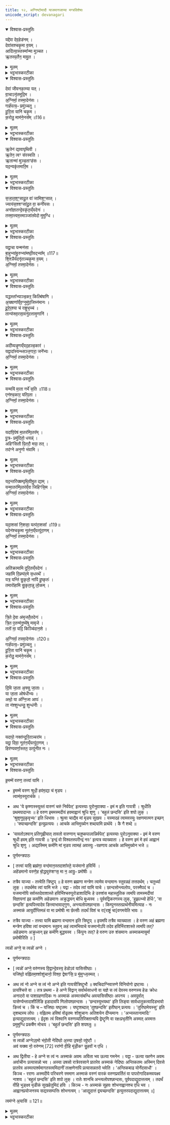 ```yaml
---
title: १२, अग्निष्टोमादौ याजमानजाप्या मन्त्रविशेषाः
unicode_script: devanagari
---
```


<details open><summary>विश्वास-प्रस्तुतिः</summary>

यद्दे॑वा देव॒हेड॑नम् ।  
देवा॑सश्चकृ॒मा व॒यम् ।  
आदि॑त्या॒स्तस्मा᳚न्मा मुञ्चत ।  
ऋ॒तस्य॒र्तेन॒ मामु॒त ।  
</details>

<details><summary>मूलम्</summary>

यद्दे॑वा देव॒हेड॑नम् ।  
देवा॑सश्चकृ॒मा व॒यम् ।  
आदि॑त्या॒स्तस्मा᳚न्मा मुञ्चत ।  
ऋ॒तस्य॒र्तेन॒ मामु॒त ।  
</details>

<details><summary>भट्टभास्करटीका</summary>

1एकविंशत्या दर्भपुञ्जीलैः पावितो यजमानो जपति - यद्देवा इति प्रथमा त्रिष्टुप् ॥ हे देवाः! देवासः! देवनशीलाः! । आज्जसेरसुक् । आदित्याः अदितेः पुत्राः यद्देवहेडनं देवानां क्रोधनं कर्म वयं चकृम कृतवन्तः । संहितायां दीर्घत्वं छान्दसम् । क्रादिनियमादिडभावः । तस्मात् क्रोधहेतोरपराधात् मा मुञ्चत यूयं,मामुत मामपि एवं नाम असद्भूतं, ऋतस्य यज्ञस्यापि ऋतेन अनेन होमेन, तस्यापि यज्ञत्वहेतुत्वादस्य । यद्वा - सत्यस्यापि सत्यभूतेन, सर्वदा मोघत्वाभावात् ॥
</details>

<details open><summary>विश्वास-प्रस्तुतिः</summary>

देवा॑ जीवनका॒म्या यत् ।  
वा॒चाऽनृ॑तमूदि॒म ।  
अ॒ग्निर्मा॒ तस्मा॒देन॑सः ।  
गार्ह॑पत्य॒ᳶ प्रमु॑ञ्चतु ।  
दु॒रि॒ता यानि॑ चकृ॒म ।  
क॒रोतु॒ माम॑ने॒नस᳚म् ॥116॥  
</details>

<details><summary>मूलम्</summary>

देवा॑ जीवनका॒म्या यत् ।  
वा॒चाऽनृ॑तमूदि॒म ।  
अ॒ग्निर्मा॒ तस्मा॒देन॑सः ।  
गार्ह॑पत्य॒ᳶ प्रमु॑ञ्चतु ।  
दु॒रि॒ता यानि॑ चकृ॒म ।  
क॒रोतु॒ माम॑ने॒नस᳚म् ॥116॥  
</details>

<details><summary>भट्टभास्करटीका</summary>

2वा इति षट्पदा जगती ॥ हे देवाः! वयं सपुत्रपौत्राः जीवनकाम्याः जीवनमात्मन इच्छन्तः । काम्यजन्तात्पचाद्यच् । यत् अमृतं वाचा ऊदिम उक्तवन्तः तस्मात् तन्निमित्तात् एनसः मां गार्हपत्यः अग्निः प्रमुञ्चतु यानि चान्यानि दुरितानि दुर्गाणि निमित्तानि कर्माणि सपुत्रपौत्राः चकृम । तेनापि कर्मणा मां अनेनसं करोतु । मयि शुद्धे मत्सम्बन्धिनस्सर्वे विशुद्धा इति भावः ॥
</details>

<details open><summary>विश्वास-प्रस्तुतिः</summary>

ऋ॒तेन॑ द्यावापृथिवी ।  
ऋ॒तेन॒ त्वꣳ स॑रस्वति ।  
ऋ॒तान्मा॑ मुञ्च॒ताꣳह॑सः ।  
यद॒न्यकृ॑तमारि॒म ।  
</details>

<details><summary>मूलम्</summary>

ऋ॒तेन॑ द्यावापृथिवी ।  
ऋ॒तेन॒ त्वꣳ स॑रस्वति ।  
ऋ॒तान्मा॑ मुञ्च॒ताꣳह॑सः ।  
यद॒न्यकृ॑तमारि॒म ।  
</details>

<details><summary>भट्टभास्करटीका</summary>

3ऋतेनेत्यनुष्टुप् ॥ हे द्यावापृथिवी! हे सरस्वति! सर्वा अपि यूयं मां अंहसः मुञ्चत । कस्मात्? ऋतेन? यज्ञेन विगुणेन हेतुना ऋतात् प्राप्तात् । यच्च अन्यकृतं अन्येन निमित्तेन यदतिरिक्तेन कृतं अन्यैर्वा शत्रुभिः अभिचारादिना कृतं पापफलं आरिम प्राप्नुयाम तस्माच्च मुञ्चतेति । अर्तेर्लिटि 'ऋच्छतॄताम्' इति गुणः, 'अत आदे' इति दीर्घत्वम् ॥
</details>

<details open><summary>विश्वास-प्रस्तुतिः</summary>

स॒जा॒त॒श॒ꣳ॒सादु॒त वा॑ जामिश॒ꣳ॒सात् ।  
ज्याय॑स॒श्शꣳसा॑दु॒त वा॒ कनी॑यसः ।  
अना᳚ज्ञातन्दे॒वकृ॑त॒य्ँयदेनः॑ ।  
तस्मा॒त्त्वम॒स्माञ्जा॑तवेदो मुमुग्धि ।  
</details>

<details><summary>मूलम्</summary>

स॒जा॒त॒श॒ꣳ॒सादु॒त वा॑ जामिश॒ꣳ॒सात् ।  
ज्याय॑स॒श्शꣳसा॑दु॒त वा॒ कनी॑यसः ।  
अना᳚ज्ञातन्दे॒वकृ॑त॒य्ँयदेनः॑ ।  
तस्मा॒त्त्वम॒स्माञ्जा॑तवेदो मुमुग्धि ।  
</details>

<details><summary>भट्टभास्करटीका</summary>

4सजातशंसादिति जगती ॥ सजाताः समानजन्मानः, जामयः भार्याः, ज्यायान् विद्यादिना प्रशस्ततरः, कनीयान् तेनाप्यल्पतरः, एतेषां शंसः स्तुतिः मिथ्यागुणारोपेणाव्याकुलीकरणं तस्माद्धेतोः, अनाज्ञातं बुद्ध्या अननुसंहितं देवकृतं देवविषये मया कृतं यत् एनः पापं तस्मात् अस्मान् त्वं मुमुग्धि हे जातवेदः जातानां अव्यामोहेन वेदितः! । मुञ्चतेः 'बहुळं छन्दसि' इति शपः श्लुः । केचिदाहुः - विपरीतलक्षणाया शंसः आक्रोशः इति, तन्निमित्तात् पापात् मुञ्चत इति योज्यम् ॥
</details>

<details open><summary>विश्वास-प्रस्तुतिः</summary>

यद्वा॒चा यन्मन॑सा ।  
बा॒हुभ्या॑मू॒रुभ्या॑मष्ठी॒वद्भ्या᳚म् ॥117॥  
शि॒श्ञैर्यदनृ॑तञ्चकृ॒मा व॒यम् ।  
अ॒ग्निर्मा॒ तस्मा॒देन॑सः ।  
</details>

<details><summary>मूलम्</summary>

यद्वा॒चा यन्मन॑सा ।  
बा॒हुभ्या॑मू॒रुभ्या॑मष्ठी॒वद्भ्या᳚म् ॥117॥  
शि॒श्ञैर्यदनृ॑तञ्चकृ॒मा व॒यम् ।  
अ॒ग्निर्मा॒ तस्मा॒देन॑सः ।  
</details>

<details><summary>भट्टभास्करटीका</summary>

5यद्वाचेत्यतिशक्वरी सप्तपदा ॥ वागादिभिः यदनृतं पापं वयं चकृम । अग्निर्मेत्यादि गतम् । अष्ठीवद्भ्यां जानुभ्याम् । शिश्नैरिति वचनव्यत्ययेन बहुवचनम् । यद्वा - शिश्नचापलप्रकारैः । गतमन्यत् ॥

- गार्ह॑पत्य॒ᳶ प्रमु॑ञ्चतु ।  दु॒रि॒ता यानि॑ चकृ॒म ।   क॒रोतु॒ माम॑ने॒नस᳚म् ॥116॥  

 - तस्मात् तन्निमित्तात् एनसः मां गार्हपत्यः अग्निः प्रमुञ्चतु यानि चान्यानि दुरितानि दुर्गाणि निमित्तानि कर्माणि सपुत्रपौत्राः चकृम । तेनापि कर्मणा मां अनेनसं करोतु । मयि शुद्धे मत्सम्बन्धिनस्सर्वे विशुद्धा इति भावः ॥
</details>

<details open><summary>विश्वास-प्रस्तुतिः</summary>

यद्धस्ता᳚भ्याञ्च॒कर॒ किल्बि॑षाणि ।  
अ॒ख्षाणा᳚व्ँव॒ग्नुमु॑प॒जिघ्न॑मानः ।  
दू॒रे॒प॒श्या च॑ राष्ट्र॒भृच्च॑ ।  
तान्य॑फ्स॒रसा॒वनु॑दत्तामृ॒णानि॑ ।  
</details>

<details><summary>मूलम्</summary>

यद्धस्ता᳚भ्याञ्च॒कर॒ किल्बि॑षाणि ।  
अ॒ख्षाणा᳚व्ँव॒ग्नुमु॑प॒जिघ्न॑मानः ।  
दू॒रे॒प॒श्या च॑ राष्ट्र॒भृच्च॑ ।  
तान्य॑फ्स॒रसा॒वनु॑दत्तामृ॒णानि॑ ।  
</details>

<details><summary>भट्टभास्करटीका</summary>

6यद्धस्ताभ्यामिति त्रिष्टुप् ॥ हस्ताभ्यां यत् यानि किल्बिषाणि, अक्षाणां इन्द्रियाणां वग्नुं वर्जनीयं अगन्तव्यविषयं उपजिघ्नमानः उपघ्नन् उपगच्छन् विषयभोगसक्तः । यद्वा - विषयमुपशमं कुर्वन् । हन्तेर्व्यत्ययेनात्मनेपदम्, ताच्छीलिको वा चानश्, व्यत्ययेन शपः श्लुः, विकरणत्वेन शः, 'बहुळं छन्दसि' इत्यभ्यासस्येत्वम्, 'गमहन' इत्युपधालोपः, कृदुत्तरपदप्रकृतिस्वरत्वेन 'अभ्यस्तानामादिः' इत्याद्युदात्तत्वम् । अनुदत्तां ऋणानि दूरेपश्या च राष्ट्रभृत् इत्येते अप्सरसो अनुदत्तां आनुपूर्वेण यथास्वं प्रत्यर्पयताम् ॥
</details>

<details open><summary>विश्वास-प्रस्तुतिः</summary>

अदी॑व्यन्नृ॒णय्ँयद॒हञ्च॒कार॑ ।  
यद्वादा᳚स्यन्थ्सञ्ज॒गारा॒ जने᳚भ्यः ।  
अ॒ग्निर्मा॒ तस्मा॒देन॑सः ।  
</details>

<details><summary>मूलम्</summary>

अदी॑व्यन्नृ॒णय्ँयद॒हञ्च॒कार॑ ।  
यद्वादा᳚स्यन्थ्सञ्ज॒गारा॒ जने᳚भ्यः ।  
अ॒ग्निर्मा॒ तस्मा॒देन॑सः ।  
</details>

<details><summary>भट्टभास्करटीका</summary>

7अदीव्यन्निति शक्वरी षट्पदा ॥ अदीव्यन् समीचीनव्यवहारमकुर्वन्, यद्वा - यात्रां निर्वोढुं अशक्नुवन् हिंसित्वा यदृणं अहं चकार, यच्च अदास्यन् अप्रत्यर्पयिष्यन् न प्रतिदास्यते इदानीं तावत् गृह्यतामित्यभिसन्धिं कुर्वन् जनेभ्यः आदाय यत्संजगार भक्षितवानस्मि । छान्दसं संहितायां दीर्घत्वम् । अग्निर्मा तस्मादिति गतम् ॥

- गार्ह॑पत्य॒ᳶ प्रमु॑ञ्चतु ।  दु॒रि॒ता यानि॑ चकृ॒म ।   क॒रोतु॒ माम॑ने॒नस᳚म् ॥116॥  

 - तस्मात् तन्निमित्तात् एनसः मां गार्हपत्यः अग्निः प्रमुञ्चतु यानि चान्यानि दुरितानि दुर्गाणि निमित्तानि कर्माणि सपुत्रपौत्राः चकृम । तेनापि कर्मणा मां अनेनसं करोतु । मयि शुद्धे मत्सम्बन्धिनस्सर्वे विशुद्धा इति भावः ॥
</details>

<details open><summary>विश्वास-प्रस्तुतिः</summary>

यन्मयि॑ मा॒ता गर्भे॑ स॒ति ॥118॥  
एन॑श्च॒कार॒ यत्पि॒ता ।  
अ॒ग्निर्मा॒ तस्मा॒देन॑सः ।  
</details>

<details><summary>मूलम्</summary>

यन्मयि॑ मा॒ता गर्भे॑ स॒ति ॥118॥  
एन॑श्च॒कार॒ यत्पि॒ता ।  
अ॒ग्निर्मा॒ तस्मा॒देन॑सः ।  
</details>

<details><summary>भट्टभास्करटीका</summary>

8यन्मयीति षट्पदा जगती ॥ मयि गर्भस्थे सति माता यदेनः परपुरुषसेवादि चकार, पिता यदेनः प्रतिषिद्धमैथुनादि चकार । अग्निर्मेत्यादि गतम् ॥
- तस्मात् तन्निमित्तात् एनसः मां गार्हपत्यः अग्निः प्रमुञ्चतु यानि चान्यानि दुरितानि दुर्गाणि निमित्तानि कर्माणि सपुत्रपौत्राः चकृम । तेनापि कर्मणा मां अनेनसं करोतु । मयि शुद्धे मत्सम्बन्धिनस्सर्वे विशुद्धा इति भावः ॥

- गार्ह॑पत्य॒ᳶ प्रमु॑ञ्चतु ।  दु॒रि॒ता यानि॑ चकृ॒म ।   क॒रोतु॒ माम॑ने॒नस᳚म् ॥116॥  

 - तस्मात् तन्निमित्तात् एनसः मां गार्हपत्यः अग्निः प्रमुञ्चतु यानि चान्यानि दुरितानि दुर्गाणि निमित्तानि कर्माणि सपुत्रपौत्राः चकृम । तेनापि कर्मणा मां अनेनसं करोतु । मयि शुद्धे मत्सम्बन्धिनस्सर्वे विशुद्धा इति भावः ॥
</details>

<details open><summary>विश्वास-प्रस्तुतिः</summary>

यदा॑पि॒पेष॑ मा॒तर॑म्पि॒तर᳚म् ।  
पु॒त्रᳶ प्रमु॑दितो॒ धयन्न्॑ ।  
अहिꣳ॑सितौ पि॒तरौ॒ मया॒ तत् ।  
तद॑ग्ने अनृ॒णो भ॑वामि ।  
</details>

<details><summary>मूलम्</summary>

यदा॑पि॒पेष॑ मा॒तर॑म्पि॒तर᳚म् ।  
पु॒त्रᳶ प्रमु॑दितो॒ धयन्न्॑ ।  
अहिꣳ॑सितौ पि॒तरौ॒ मया॒ तत् ।  
तद॑ग्ने अनृ॒णो भ॑वामि ।  
</details>

<details><summary>भट्टभास्करटीका</summary>

9यदापिपेषेति बृहती, पङ्क्तिर्वा ॥ यदहं मातुरुत्सङ्गस्थः मातरं आपिपेष पीडितवानस्मि हस्तपादेन । पितरं च पितुरुत्सङ्गस्थः । पुत्त्रः दुःखात् पुन्नाम्नः त्राता । क्षान्तिहेतुरयम् । प्रमुदितः हृष्टात्मा धर्माधर्मयोः अज्ञाता । तदपि कुत इत्याह - धयन् स्तनं पिबन् । अवस्थाप्रदर्शनेन अज्ञत्वं दर्शयति । तत् तदा मया तादृशेन पितरौ मातापितरौ अहिंसितौ अनुपद्रुतावेव । यद्वा - क्रोधकारिणौ मा भूताम्, तथाऽपि तयोः या क्षान्तिः तदानीं नाभूत् तत्राहं अनृणो भवामि तत्प्रत्युपकाराकरणपापरहितो भूयासं त्वत्प्रसादेन ॥
</details>

<details open><summary>विश्वास-प्रस्तुतिः</summary>

यद॒न्तरि॑ख्षम्पृथि॒वीमु॒त द्याम् ।  
यन्मा॒तर॑म्पि॒तर॑व्ँवा जिहिꣳसि॒म ।  
अ॒ग्निर्मा॒ तस्मा॒देन॑सः ।  
</details>

<details><summary>मूलम्</summary>

यद॒न्तरि॑ख्षम्पृथि॒वीमु॒त द्याम् ।  
यन्मा॒तर॑म्पि॒तर॑व्ँवा जिहिꣳसि॒म ।  
अ॒ग्निर्मा॒ तस्मा॒देन॑सः ।  
</details>

<details><summary>भट्टभास्करटीका</summary>

10यदन्तरिक्षमिति शक्वरी षट्पदा ॥ यदन्तरिक्षादीनि यज्जिहिंसिम हिंसितवानस्मि तदनिष्टाचरणात् । लोकवासिनो वा गृह्यन्ते । अग्निर्मेत्यादि तुल्यम् ॥

- गार्ह॑पत्य॒ᳶ प्रमु॑ञ्चतु ।  दु॒रि॒ता यानि॑ चकृ॒म ।   क॒रोतु॒ माम॑ने॒नस᳚म् ॥116॥  

 - तस्मात् तन्निमित्तात् एनसः मां गार्हपत्यः अग्निः प्रमुञ्चतु यानि चान्यानि दुरितानि दुर्गाणि निमित्तानि कर्माणि सपुत्रपौत्राः चकृम । तेनापि कर्मणा मां अनेनसं करोतु । मयि शुद्धे मत्सम्बन्धिनस्सर्वे विशुद्धा इति भावः ॥
</details>

<details open><summary>विश्वास-प्रस्तुतिः</summary>

यदा॒शसा॑ नि॒शसा॒ यत्प॑रा॒शसा᳚ ॥119॥  
यदेन॑श्चकृ॒मा नूत॑न॒य्ँयत्पु॑रा॒णम् ।  
अ॒ग्निर्मा॒ तस्मा॒देन॑सः ।  
</details>

<details><summary>मूलम्</summary>

यदा॒शसा॑ नि॒शसा॒ यत्प॑रा॒शसा᳚ ॥119॥  
यदेन॑श्चकृ॒मा नूत॑न॒य्ँयत्पु॑रा॒णम् ।  
अ॒ग्निर्मा॒ तस्मा॒देन॑सः ।  
</details>

<details><summary>भट्टभास्करटीका</summary>

11यदाशसेति शक्वरी षट्पदा ॥ शमु हिंसायां, आशसा आभिमुख्येन हिंसया निशसा निभृतया हिंसया पराशसा अनिवृत्तया हिंसया, एवं यदेनः चकृम । नूतनं इदानींतनं, पुराणं पर्वूस्मिन् जन्मनि भवम् । अग्निर्मेत्यादि समानम् ॥

- - गार्ह॑पत्य॒ᳶ प्रमु॑ञ्चतु ।  दु॒रि॒ता यानि॑ चकृ॒म ।   क॒रोतु॒ माम॑ने॒नस᳚म् ॥116॥  

 - तस्मात् तन्निमित्तात् एनसः मां गार्हपत्यः अग्निः प्रमुञ्चतु यानि चान्यानि दुरितानि दुर्गाणि निमित्तानि कर्माणि सपुत्रपौत्राः चकृम । तेनापि कर्मणा मां अनेनसं करोतु । मयि शुद्धे मत्सम्बन्धिनस्सर्वे विशुद्धा इति भावः ॥
</details>

<details open><summary>विश्वास-प्रस्तुतिः</summary>

अति॑क्रामामि दुरि॒तय्ँयदेनः॑ ।  
जहा॑मि रि॒प्रम्प॑र॒मे स॒धस्थे᳚ ।  
यत्र॒ यन्ति॑ सु॒कृतो॒ नापि॑ दु॒ष्कृतः॑ ।  
तमारो॑हामि सु॒कृता॒न्नु लो॒कम् ।  
</details>

<details><summary>मूलम्</summary>

अति॑क्रामामि दुरि॒तय्ँयदेनः॑ ।  
जहा॑मि रि॒प्रम्प॑र॒मे स॒धस्थे᳚ ।  
यत्र॒ यन्ति॑ सु॒कृतो॒ नापि॑ दु॒ष्कृतः॑ ।  
तमारो॑हामि सु॒कृता॒न्नु लो॒कम् ।  
</details>

<details><summary>भट्टभास्करटीका</summary>

12अतिक्रामामीति त्रिष्टुप् ॥ यद्दुरितं दुर्गतिकारणं एनः पापं तदहं अतिक्रामामि अतिक्रम्य गच्छामि त्वत्प्रसादात् । किञ्च - परमे सधस्थे सहस्थाने अस्मिन् संसारे यन्मयि रिप्रं पापं लिप्तमिव निर्माष्टुं शक्यं तदपि जहामि त्यजामि त्वत्प्रसादात् । ततश्च यत्र यन्ति सुकृत एव न कदाचिदपि दुष्कृतः तं सुकृतामेव सम्बन्धिनं लोकं आरोहामि । नु पूरणं अविघ्नेन वा ॥
</details>

<details open><summary>विश्वास-प्रस्तुतिः</summary>

त्रि॒ते दे॒वा अ॑मृजतै॒तदेनः॑ ।  
त्रि॒त ए॒तन्म॑नु॒ष्ये॑षु मामृजे ।  
ततो॑ मा॒ यदि॒ किञ्चि॑दान॒शे ।  

अ॒ग्निर्मा॒ तस्मा॒देन॑सः ॥120॥  
गार्ह॑पत्य॒ᳶ प्रमु॑ञ्चतु ।  
दु॒रि॒ता यानि॑ चकृ॒म ।  
क॒रोतु॒ माम॑ने॒नस᳚म् ।  
</details>

<details><summary>मूलम्</summary>

त्रि॒ते दे॒वा अ॑मृजतै॒तदेनः॑ ।  
त्रि॒त ए॒तन्म॑नु॒ष्ये॑षु मामृजे ।  
ततो॑ मा॒ यदि॒ किञ्चि॑दान॒शे ।  

अ॒ग्निर्मा॒ तस्मा॒देन॑सः ॥120॥  
गार्ह॑पत्य॒ᳶ प्रमु॑ञ्चतु ।  
दु॒रि॒ता यानि॑ चकृ॒म ।  
क॒रोतु॒ माम॑ने॒नस᳚म् ।  
</details>

<details><summary>भट्टभास्करटीका</summary>

13त्रित इत्यादि षट्पदा ॥ 'तत एकतोऽजायत' इत्यत्रोक्तानां एकतादीनां त्रयाणामपि प्रदर्शनार्थं त्रितग्रहणम् । तस्मिन् त्रिते देवाः एतत् एनः पापं अमृजत 'ते देवा आप्येष्वमृजत' इति दर्शनात् । स च त्रितः एतत् पापं मनुष्येषु सूर्याभ्युदितादिषु मामृजे । तुजादित्वादभ्यासस्य दीर्घत्वम् । ततः मां मनुष्यं यदि किञ्चित् पापं आनशे व्याप्नोति, अग्निर्मेत्यादि गतम् ॥

 - तस्मात् तन्निमित्तात् एनसः मां गार्हपत्यः अग्निः प्रमुञ्चतु यानि चान्यानि दुरितानि दुर्गाणि निमित्तानि कर्माणि सपुत्रपौत्राः चकृम । तेनापि कर्मणा मां अनेनसं करोतु । मयि शुद्धे मत्सम्बन्धिनस्सर्वे विशुद्धा इति भावः ॥
</details>

<details open><summary>विश्वास-प्रस्तुतिः</summary>

दि॒वि जा॒ता अ॒फ्सु जा॒ताः ।  
या जा॒ता ओष॑धीभ्यः ।  
अथो॒ या अ॑ग्नि॒जा आपः॑ ।  
ता न॑श्शुन्धन्तु॒ शुन्ध॑नीः ।  
</details>

<details><summary>मूलम्</summary>

दि॒वि जा॒ता अ॒फ्सु जा॒ताः ।  
या जा॒ता ओष॑धीभ्यः ।  
अथो॒ या अ॑ग्नि॒जा आपः॑ ।  
ता न॑श्शुन्धन्तु॒ शुन्ध॑नीः ।  
</details>

<details><summary>भट्टभास्करटीका</summary>

14दिवि जाता इत्यनुष्टुप् ॥ या आपः दिवि जाताः द्युलोकप्रादुर्भूताः नित्याः वर्तन्ते । याश्च अप्सु कर्मसु जाताः कर्मजन्याः, अपां स्थानेषु कूपादिषु वा आविर्भूताः । याश्च ओषधीभ्यः आविर्भूताः, रसात्मिकाः । अथो अपि च या अग्निजाः विद्युतो जाताः रविकिरणेम्यो जाताः वर्ष्याः । तास्सर्वाः आपः अस्मान् शुन्धन्तु शोधयन्तु शुन्धनीः सर्वस्य लोकस्य शोधन्यः ॥
</details>

<details open><summary>विश्वास-प्रस्तुतिः</summary>

यदापो॒ नक्त॑न्दुरि॒तञ्चरा॑म ।  
यद्वा॒ दिवा॒ नूत॑न॒य्ँयत्पु॑रा॒णम् ।  
हिर॑ण्यवर्णा॒स्तत॒ उत्पु॑नीत नः ।  
</details>

<details><summary>मूलम्</summary>

यदापो॒ नक्त॑न्दुरि॒तञ्चरा॑म ।  
यद्वा॒ दिवा॒ नूत॑न॒य्ँयत्पु॑रा॒णम् ।  
हिर॑ण्यवर्णा॒स्तत॒ उत्पु॑नीत नः ।  
</details>

<details><summary>भट्टभास्करटीका</summary>

15यदाप इति त्रिपदा त्रिष्टुप्, विराड्वा ॥ हे आपः! यद्दुरितं पापं वयं चराम आचराम नक्तं रात्रौ । यच्च दिवा अहनि यन्नूतनं इदानीन्तनं यच्च पुराणं पूर्वमाचराम् । यद्वा - नूतनं नवं मदुपज्ञं पापं तत् । पुराणं पूर्वमेव प्रसिद्धम् । ततः तस्मात् पापात् उत्पुनीत उत्कृष्टं शोधयत नः अस्मान् हे हिरण्यवर्णाः! हितरमणीयवर्णाः! उज्ज्वलर्णा वा ॥
</details>

<details open><summary>विश्वास-प्रस्तुतिः</summary>

इ॒मम्मे॑ वरुण॒ तत्त्वा॑ यामि ।

-  इ॒मम्मे॑ वरुण श्रुधी॒ हव॑म॒द्या च॑ मृडय ।   
त्वाम॑व॒स्युराच॑के ।   

  - अथ 'ये कृष्णास्स्युस्तं वारुणं चरुं निर्वपेत्' इत्यस्याः पुरोनुवाक्या - इमं म इति गायत्री । श्रुधीति प्रथमपादान्तः ॥ हे वरुण इममस्मदीयं हवमाह्वानं श्रुधि शृणु । 'बहुलं छन्दसि' इति शपो लुक् । 'श्रुशृणुपृकृवृभ्यः' इति धिभावः । श्रुत्वा चाद्यैव मां मृडय सुखय । यस्मादहं त्वामवस्युः रक्षणमात्मन इच्छन् । 'क्याच्छन्दसि' इत्युप्रत्ययः । आचके आभिमुख्येन शब्दयामि प्रार्थये । कै गै शब्दे ॥
  - 'यावतोऽश्वान् प्रतिगृह्णीयात् तावतो वारुणान् चतुष्कपालान्निर्वपेत्' इत्यस्याः पुरोऽनुवाक्या - इमं मे वरुण श्रुधी हवम् इति गायत्री ॥ 'इन्द्रं वो विश्वतस्परीन्द्रं नरः' इत्यत्र व्याख्याता । हे वरुण इमं मे हवं आह्वानं श्रुधि शृणु । अद्यास्मिम् कर्मणि मां मृडय त्वामहं अवस्युः -रक्षणाय आचके आभिमुख्येन भजे ॥

  - पूर्णमन्त्रपाठः  
-  [ तत्त्वा॑ यामि॒ ब्रह्म॑णा॒ वन्द॑मान॒स्तदाशा᳚स्ते॒ यज॑मानो ह॒विर्भिः॑ ।  
  अहे॑डमानो वरुणे॒ह बो॒द्ध्युरु॑शꣳस॒ मा न॒ आयु॒ᳶ प्रमो॑षीः ॥

  - तत्रैव याज्या - तत्त्वेति त्रिष्टुप् ॥ हे वरुण ब्रह्मणा मन्त्रेण त्वामेव वन्दमानः स्तुवन्नहं तत्तदर्थम् । चतुर्थ्या लुक् । तदर्थमेव त्वां यामि भजे । यद्वा - तदेव त्वां यामि याचे । छान्दसोन्त्यलोपः, परस्मैपदं च । यजमानोपि सर्वस्तदेवाशास्ते हविर्भिश्चरुपुरोडाशादिभिः हे उरुशंस महास्तुतिक त्वमपि तामस्मदीयां विज्ञापनां इह कर्माणि अहेडमानः अक्रुद्ध्यन् बोधि बुध्यस्व । पूर्ववद्विकरणस्य लुक्, 'हुझल्भ्यो हेर्धिः', 'वा छन्दसि' इत्यपित्त्वादेव ङित्त्वाभावाद्गुणः, अन्त्यलोपश्छान्दसः । किम्पुनस्तत्प्रार्थनीयमित्याह - नः अस्माकं आयुर्दीप्तिमन्नं वा मा प्रमोषीः मा छेत्सीः तदर्थं विशं च रा[राष्ट्रं चा]वगमयेति भावः ॥
  -  तत्रैव याज्या - तत्त्वा यामि ब्रह्मणा वन्दमान इति त्रिष्टुप् ॥ इयमपि तत्रैव व्याख्याता । हे वरुण अहं ब्रह्मणा मन्त्रेण हविषा त्वां वन्दमानः स्तुवन् अहं त्वामभियाचे यजमानोऽपि तदेव हविर्भिराशास्ते त्वमपि तत्? अहेडमानः अक्रुध्यन् इह कर्मणि बुद्ध्यस्व । किंपुनः तत्? हे वरुण उरु शंसमानः अस्माकमायुर्मा प्रमोषीरिति ॥ ]



त्वन्नो॑ अग्ने॒ स त्वन्नो॑ अग्ने ।  

- पूर्णमन्त्रपाठः  
-  [ त्वन्नो॑ अग्ने॒ वरु॑णस्य वि॒द्वान्दे॒वस्य॒ हेडोऽव॑ यासिसीष्ठाः  ।  
यजि॑ष्ठो॒ वह्नि॑तम॒श्शोशु॑चानो॒ विश्वा॒ द्वेषाꣳ॑सि॒ प्र मु॑मुग्ध्य॒स्मत्  ।  

- अथ त्वं नो अग्ने स त्वं नो अग्ने इति गायत्रीत्रिष्टुभौ ॥
क्वचिदाग्निवारुणे विनियोगो द्रष्टव्यः ।  
प्रायश्चित्ते वा । तत्र प्रथमा - हे अग्ने विद्वान् सर्वार्थसाधनो वा यज्ञे स त्वं देवस्य वरुणस्य हेडः क्रोधः अनादरो वा पाशग्रहणादिकः नः अस्माकं अस्मत्संबन्धि अवयासिसीष्ठाः अपनय । अवपूर्वात् यासेर्ण्यन्तादाशीर्लिङि इडादावपि णिलोपश्छान्दसः । 'छन्दस्युभयथा' इति लिङ्वा सार्वधातुकत्वादिडभावो ङित्त्वं च । किं च – यजिष्ठः यष्टृतमः । यष्टृशब्दात् 'तुश्छन्दसि' इतीष्ठन् प्रत्ययः । 'तुरिष्ठमेयस्सु' इति तृशब्दस्य लोपः । वह्नितमः हविषां वोढृतमः शोशुचानः अतिशयेन दीप्यमानः । 'अभ्यस्तानामादिः' इत्याद्युदात्तत्वम् । ईदृशः त्वं विश्वानि वरुणव्यतिरिक्तान्यपि द्वेष्टॄणि वा रक्षःप्रभृतीनि अस्मत् अस्मत्तः प्रमुमुग्धि प्रकर्षेण मोचय । 'बहुर्लं छन्दसि' इति शपश्लुः ॥

- पूर्णमन्त्रपाठः  
  स त्वन्नो॑ अग्नेऽव॒मो भ॑वो॒ती नेदि॑ष्ठो अ॒स्या उ॒षसो॒ व्यु॑ष्टौ  ।  
अव॑ यख्ष्व नो॒ वरु॑णम् [72] ररा॑णो वी॒हि मृ॑डी॒कꣳ सु॒हवो॑ न एधि  ।   

- अथ द्वितीया - हे अग्ने स त्वं नः अस्माकं अवमः अविता भव ऊत्या गमनेन । यद्वा - ऊत्या रक्षणेन अवमः अर्वाचीनः प्रत्यासन्नो भव । अस्या उषसो रात्रेरवसाने प्रातरेव अस्माकं नेदिष्ठः अन्तिकतमः अस्मिन् दिवसे प्रातरेव अस्मत्पार्श्वमागतस्त्वमिदानीं तत्क्षणेनापि प्रत्यासन्नतरो भवेति । 'अन्तिकबाढ योर्नेदसाधौ' । किञ्च - रराणः अस्मदीये परिचरणे रममाण अस्माकं वरुणं वारकं वरुणप्रवर्तितं वा पापरोगादिकमवयक्ष्व नाशय । 'बहुलं छन्दसि' इति शपो लुक् । रातेः शानचि अन्त्यलोपश्छान्दसः, पूर्वपदाद्युदात्तत्वम् । तदर्थं वीहि भुङ्क्ष्व मृडीकं सुखहेतुमिदं हविः । किञ्च - नः अस्माकं सुहवः शोभनाह्वानश्च एधि भव । आह्वानप्रयोजनस्य सद्यस्सम्पत्तिः शोभनत्वम् । 'आद्युदात्तं द्व्यच्छन्दसि' इत्युत्तरपदाद्युदात्तत्वम् ॥]

त्वम॑ग्ने अ॒यासि॑ ॥ 121॥    
</details>

<details><summary>मूलम्</summary>

इ॒मम्मे॑ वरुण॒ तत्त्वा॑ यामि ।

-  इ॒मम्मे॑ वरुण श्रुधी॒ हव॑म॒द्या च॑ मृडय ।   
त्वाम॑व॒स्युराच॑के ।   

  - अथ 'ये कृष्णास्स्युस्तं वारुणं चरुं निर्वपेत्' इत्यस्याः पुरोनुवाक्या - इमं म इति गायत्री । श्रुधीति प्रथमपादान्तः ॥ हे वरुण इममस्मदीयं हवमाह्वानं श्रुधि शृणु । 'बहुलं छन्दसि' इति शपो लुक् । 'श्रुशृणुपृकृवृभ्यः' इति धिभावः । श्रुत्वा चाद्यैव मां मृडय सुखय । यस्मादहं त्वामवस्युः रक्षणमात्मन इच्छन् । 'क्याच्छन्दसि' इत्युप्रत्ययः । आचके आभिमुख्येन शब्दयामि प्रार्थये । कै गै शब्दे ॥
  - 'यावतोऽश्वान् प्रतिगृह्णीयात् तावतो वारुणान् चतुष्कपालान्निर्वपेत्' इत्यस्याः पुरोऽनुवाक्या - इमं मे वरुण श्रुधी हवम् इति गायत्री ॥ 'इन्द्रं वो विश्वतस्परीन्द्रं नरः' इत्यत्र व्याख्याता । हे वरुण इमं मे हवं आह्वानं श्रुधि शृणु । अद्यास्मिम् कर्मणि मां मृडय त्वामहं अवस्युः -रक्षणाय आचके आभिमुख्येन भजे ॥

  - पूर्णमन्त्रपाठः  
-  [ तत्त्वा॑ यामि॒ ब्रह्म॑णा॒ वन्द॑मान॒स्तदाशा᳚स्ते॒ यज॑मानो ह॒विर्भिः॑ ।  
  अहे॑डमानो वरुणे॒ह बो॒द्ध्युरु॑शꣳस॒ मा न॒ आयु॒ᳶ प्रमो॑षीः ॥

  - तत्रैव याज्या - तत्त्वेति त्रिष्टुप् ॥ हे वरुण ब्रह्मणा मन्त्रेण त्वामेव वन्दमानः स्तुवन्नहं तत्तदर्थम् । चतुर्थ्या लुक् । तदर्थमेव त्वां यामि भजे । यद्वा - तदेव त्वां यामि याचे । छान्दसोन्त्यलोपः, परस्मैपदं च । यजमानोपि सर्वस्तदेवाशास्ते हविर्भिश्चरुपुरोडाशादिभिः हे उरुशंस महास्तुतिक त्वमपि तामस्मदीयां विज्ञापनां इह कर्माणि अहेडमानः अक्रुद्ध्यन् बोधि बुध्यस्व । पूर्ववद्विकरणस्य लुक्, 'हुझल्भ्यो हेर्धिः', 'वा छन्दसि' इत्यपित्त्वादेव ङित्त्वाभावाद्गुणः, अन्त्यलोपश्छान्दसः । किम्पुनस्तत्प्रार्थनीयमित्याह - नः अस्माकं आयुर्दीप्तिमन्नं वा मा प्रमोषीः मा छेत्सीः तदर्थं विशं च रा[राष्ट्रं चा]वगमयेति भावः ॥
  -  तत्रैव याज्या - तत्त्वा यामि ब्रह्मणा वन्दमान इति त्रिष्टुप् ॥ इयमपि तत्रैव व्याख्याता । हे वरुण अहं ब्रह्मणा मन्त्रेण हविषा त्वां वन्दमानः स्तुवन् अहं त्वामभियाचे यजमानोऽपि तदेव हविर्भिराशास्ते त्वमपि तत्? अहेडमानः अक्रुध्यन् इह कर्मणि बुद्ध्यस्व । किंपुनः तत्? हे वरुण उरु शंसमानः अस्माकमायुर्मा प्रमोषीरिति ॥ ]



त्वन्नो॑ अग्ने॒ स त्वन्नो॑ अग्ने ।  

- पूर्णमन्त्रपाठः  
-  [ त्वन्नो॑ अग्ने॒ वरु॑णस्य वि॒द्वान्दे॒वस्य॒ हेडोऽव॑ यासिसीष्ठाः  ।  
यजि॑ष्ठो॒ वह्नि॑तम॒श्शोशु॑चानो॒ विश्वा॒ द्वेषाꣳ॑सि॒ प्र मु॑मुग्ध्य॒स्मत्  ।  

- अथ त्वं नो अग्ने स त्वं नो अग्ने इति गायत्रीत्रिष्टुभौ ॥
क्वचिदाग्निवारुणे विनियोगो द्रष्टव्यः ।  
प्रायश्चित्ते वा । तत्र प्रथमा - हे अग्ने विद्वान् सर्वार्थसाधनो वा यज्ञे स त्वं देवस्य वरुणस्य हेडः क्रोधः अनादरो वा पाशग्रहणादिकः नः अस्माकं अस्मत्संबन्धि अवयासिसीष्ठाः अपनय । अवपूर्वात् यासेर्ण्यन्तादाशीर्लिङि इडादावपि णिलोपश्छान्दसः । 'छन्दस्युभयथा' इति लिङ्वा सार्वधातुकत्वादिडभावो ङित्त्वं च । किं च – यजिष्ठः यष्टृतमः । यष्टृशब्दात् 'तुश्छन्दसि' इतीष्ठन् प्रत्ययः । 'तुरिष्ठमेयस्सु' इति तृशब्दस्य लोपः । वह्नितमः हविषां वोढृतमः शोशुचानः अतिशयेन दीप्यमानः । 'अभ्यस्तानामादिः' इत्याद्युदात्तत्वम् । ईदृशः त्वं विश्वानि वरुणव्यतिरिक्तान्यपि द्वेष्टॄणि वा रक्षःप्रभृतीनि अस्मत् अस्मत्तः प्रमुमुग्धि प्रकर्षेण मोचय । 'बहुर्लं छन्दसि' इति शपश्लुः ॥

- पूर्णमन्त्रपाठः  
  स त्वन्नो॑ अग्नेऽव॒मो भ॑वो॒ती नेदि॑ष्ठो अ॒स्या उ॒षसो॒ व्यु॑ष्टौ  ।  
अव॑ यख्ष्व नो॒ वरु॑णम् [72] ररा॑णो वी॒हि मृ॑डी॒कꣳ सु॒हवो॑ न एधि  ।   

- अथ द्वितीया - हे अग्ने स त्वं नः अस्माकं अवमः अविता भव ऊत्या गमनेन । यद्वा - ऊत्या रक्षणेन अवमः अर्वाचीनः प्रत्यासन्नो भव । अस्या उषसो रात्रेरवसाने प्रातरेव अस्माकं नेदिष्ठः अन्तिकतमः अस्मिन् दिवसे प्रातरेव अस्मत्पार्श्वमागतस्त्वमिदानीं तत्क्षणेनापि प्रत्यासन्नतरो भवेति । 'अन्तिकबाढ योर्नेदसाधौ' । किञ्च - रराणः अस्मदीये परिचरणे रममाण अस्माकं वरुणं वारकं वरुणप्रवर्तितं वा पापरोगादिकमवयक्ष्व नाशय । 'बहुलं छन्दसि' इति शपो लुक् । रातेः शानचि अन्त्यलोपश्छान्दसः, पूर्वपदाद्युदात्तत्वम् । तदर्थं वीहि भुङ्क्ष्व मृडीकं सुखहेतुमिदं हविः । किञ्च - नः अस्माकं सुहवः शोभनाह्वानश्च एधि भव । आह्वानप्रयोजनस्य सद्यस्सम्पत्तिः शोभनत्वम् । 'आद्युदात्तं द्व्यच्छन्दसि' इत्युत्तरपदाद्युदात्तत्वम् ॥]

त्वम॑ग्ने अ॒यासि॑ ॥ 121॥    
</details>

<details><summary>भट्टभास्करटीका</summary>

15इमं मे वरुणेत्यादि पञ्चानां प्रतीकग्रहणम् । व्याख्याताश्चैता 'इन्द्रं वः' इत्यादिषु ॥

-   मन्त्रः
त्वम॑ग्ने अ॒यासि॑ ।  
अ॒या सन्मन॑सा हि॒तः ।  
अ॒या सन् ह॒व्यमू॑हिषे ।  
अ॒या नो॑ धेहि भेष॒जम् ।  

  -  टीका 23त्वमग्ने अयाऽसीत्यनुष्टुप् ॥ हें! अग्रे! त्वं अया अयमेवासि । इदमः प्रथमैकवचनस्य 'सुपां सुलुक्' इति डादेशः । टिलोपे 'अनुदात्तस्य च यत्रोदात्तलोपः' इति उदात्तनिवृत्तिस्वरेण आकारस्य उदात्तत्वम् । अयमेवासि त्वम् । तव याथात्म्यं न जानीमः यं त्वां वयं प्रपश्यामः अयमेवासि । किं च अया अयमेव सन् मनसा हितः युक्तैर्धृतः । नान्यं जानीम इति । अपि च अयमेव सन् हव्यमूहिषे आस्माकीनं हविर्वह । छान्दसो लिङ् । किञ्च अयमेव त्वमस्माकं भेषजमनिष्टशमनं धेहि अस्मासु स्थापय । किमनेन रूपेण कर्तुं न शक्यत इति भावः ॥

इति तैत्तिरीये ब्राह्मणे भट्टभास्करीये तृतीये सप्तमे अच्छिद्रेषु द्वादशोऽनुवाकः ॥  

</details>


